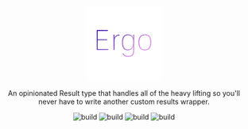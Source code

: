 <p align="center">
    <img src="https://raw.githubusercontent.com/GoodeUser/Ergo/master/logo.png?token=AATXK4AGNQ3WRTAS3LWI4HK62MI6Q" width="150">
</p>

<div align="center">

An opinionated Result type that handles all of the heavy lifting so you'll never have to write another custom results wrapper.

![build](https://github.com/GoodeUser/Ergo/workflows/build/badge.svg) ![build](https://github.com/GoodeUser/Ergo/workflows/build/badge.svg) ![build](https://github.com/GoodeUser/Ergo/workflows/build/badge.svg) ![build](https://github.com/GoodeUser/Ergo/workflows/build/badge.svg)
